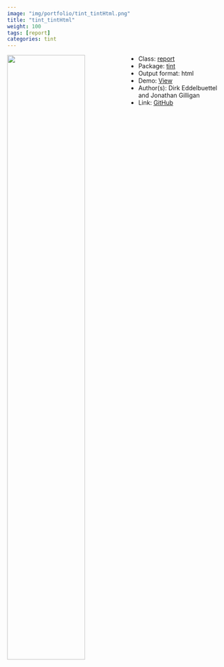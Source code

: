 ```yaml
---
image: "img/portfolio/tint_tintHtml.png"
title: "tint_tintHtml"
weight: 100
tags: [report]
categories: tint
---
```




<!--more-->

<p><a href="../../img/portfolio/tint_tintHtml.png"><img class = "jf-image-shadow" src="../../img/portfolio/tint_tintHtml.png", width="60%"  align="left"></a></p>



- Class: [report](../../tags/report)
- Package: [tint](tint)
- Output format: html
- Demo: [View](https://eddelbuettel.github.io/tint/)
- Author(s): Dirk Eddelbuettel and Jonathan Gilligan
- Link: [GitHub](https://github.com/eddelbuettel/tint)


